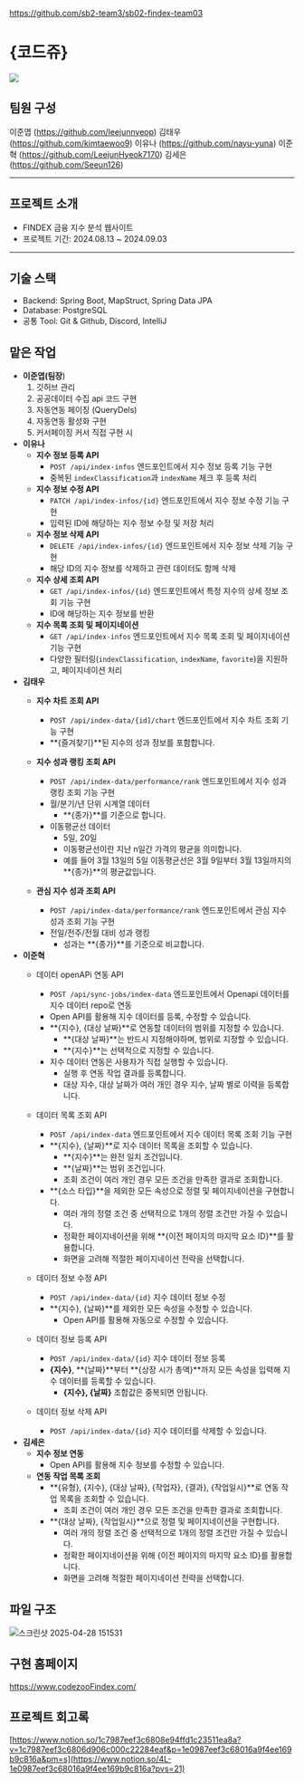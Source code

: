 https://github.com/sb2-team3/sb02-findex-team03

# **{코드쥬}**

![](https://codeit-static.codeit.com/_main/production/_next/static/media/guru-trigger.798e15e9.png?w=64&q=75&t=cover)

## **팀원 구성**

이준엽 (https://github.com/leejunnyeop)
김태우 (https://github.com/kimtaewoo9)
이유나 (https://github.com/nayu-yuna)
이준혁 (https://github.com/LeejunHyeok7170)
김세은 (https://github.com/Seeun126)

---

## **프로젝트 소개**

- FINDEX 금융 지수 분석 웹사이트
- 프로젝트 기간: 2024.08.13 ~ 2024.09.03

---

## **기술 스택**

- Backend: Spring Boot, MapStruct, Spring Data JPA
- Database: PostgreSQL
- 공통 Tool: Git & Github, Discord, IntelliJ

## 맡은 작업

- **이준엽(팀장**)
    1. 깃허브 관리 
    2. 공공데이터 수집 api 코드 구현
    3. 자동연동 페이징 (QueryDels)
    4. 자동연동 활성화 구현
    5. 커서페이징 커서 직접 구현 시
- **이유나**
    - **지수 정보 등록 API**
        - `POST /api/index-infos` 엔드포인트에서 지수 정보 등록 기능 구현
        - 중복된 `indexClassification`과 `indexName` 체크 후 등록 처리
    - **지수 정보 수정 API**
        - `PATCH /api/index-infos/{id}` 엔드포인트에서 지수 정보 수정 기능 구현
        - 입력된 ID에 해당하는 지수 정보 수정 및 저장 처리
    - **지수 정보 삭제 API**
        - `DELETE /api/index-infos/{id}` 엔드포인트에서 지수 정보 삭제 기능 구현
        - 해당 ID의 지수 정보를 삭제하고 관련 데이터도 함께 삭제
    - **지수 상세 조회 API**
        - `GET /api/index-infos/{id}` 엔드포인트에서 특정 지수의 상세 정보 조회 기능 구현
        - ID에 해당하는 지수 정보를 반환
    - **지수 목록 조회 및 페이지네이션**
        - `GET /api/index-infos` 엔드포인트에서 지수 목록 조회 및 페이지네이션 기능 구현
        - 다양한 필터링(`indexClassification`, `indexName`, `favorite`)을 지원하고, 페이지네이션 처리
- **김태우**
    - **지수 차트 조회 API**
        - `POST /api/index-data/{id]/chart`  엔드포인트에서 지수 차트 조회 기능 구현
        - **{즐겨찾기}**된 지수의 성과 정보를 포함합니다.
    
    - **지수 성과 랭킹 조회 API**
        - `POST /api/index-data/performance/rank`  엔드포인트에서 지수 성과 랭킹 조회 기능 구현
        - 월/분기/년 단위 시계열 데이터
            - **{종가}**를 기준으로 합니다.
        - 이동평균선 데이터
            - 5일, 20일
            - 이동평균선이란 지난 n일간 가격의 평균을 의미합니다.
            - 예를 들어 3월 13일의 5일 이동평균선은 3월 9일부터 3월 13일까지의 **{종가}**의 평균값입니다.
    
    - **관심 지수 성과 조회 API**
        - `POST /api/index-data/performance/rank`  엔드포인트에서 관심 지수 성과 조회 기능 구현
        - 전일/전주/전월 대비 성과 랭킹
            - 성과는 **{종가}**를 기준으로 비교합니다.
- **이준혁**
    - 데이터 openAPi 연동 API
        - `POST /api/sync-jobs/index-data` 엔드포인트에서 Openapi 데이터를 지수 데이터 repo로 연동
        - Open API를 활용해 지수 데이터를 등록, 수정할 수 있습니다.
        - **{지수}, {대상 날짜}**로 연동할 데이터의 범위를 지정할 수 있습니다.
            - **{대상 날짜}**는 반드시 지정해야하며, 범위로 지정할 수 있습니다.
            - **{지수}**는 선택적으로 지정할 수 있습니다.
        - 지수 데이터 연동은 사용자가 직접 실행할 수 있습니다.
            - 실행 후 연동 작업 결과를 등록합니다.
            - 대상 지수, 대상 날짜가 여러 개인 경우 지수, 날짜 별로 이력을 등록합니다.
    - 데이터 목록 조회 API
        - `POST /api/index-data`  엔드포인트에서 지수 데이터 목록 조회 기능 구현
        - **{지수}, {날짜}**로 지수 데이터 목록을 조회할 수 있습니다.
            - **{지수}**는 완전 일치 조건입니다.
            - **{날짜}**는 범위 조건입니다.
            - 조회 조건이 여러 개인 경우 모든 조건을 만족한 결과로 조회합니다.
        - **{소스 타입}**을 제외한 모든 속성으로 정렬 및 페이지네이션을 구현합니다.
            - 여러 개의 정렬 조건 중 선택적으로 1개의 정렬 조건만 가질 수 있습니다.
            - 정확한 페이지네이션을 위해 **{이전 페이지의 마지막 요소 ID}**를 활용합니다.
            - 화면을 고려해 적절한 페이지네이션 전략을 선택합니다.
    - 데이터 정보 수정 API
        - `POST /api/index-data/{id}` 지수 데이터 정보 수정
        - **{지수}, {날짜}**를 제외한 모든 속성을 수정할 수 있습니다.
            - Open API를 활용해 자동으로 수정할 수 있습니다.
        
    - 데이터 정보 등록 API
        - `POST /api/index-data/{id}` 지수 데이터 정보 등록
        - **{지수}**, **{날짜}**부터 **{상장 시가 총액}**까지 모든 속성을 입력해 지수 데이터를 등록할 수 있습니다.
            - **{지수}, {날짜}** 조합값은 중복되면 안됩니다.
            
    - 데이터 정보 삭제 API
        - `POST /api/index-data/{id}` 지수 데이터를 삭제할 수 있습니다.
- **김세은**
    - **지수 정보 연동**
        - Open API를 활용해 지수 정보를 수정할 수 있습니다.
    - **연동 작업 목록 조회**
        - **{유형}, {지수}, {대상 날짜}, {작업자}, {결과}, {작업일시}**로 연동 작업 목록을 조회할 수 있습니다.
            - 조회 조건이 여러 개인 경우 모든 조건을 만족한 결과로 조회합니다.
        - **{대상 날짜}, {작업일시}**으로 정렬 및 페이지네이션을 구현합니다.
            - 여러 개의 정렬 조건 중 선택적으로 1개의 정렬 조건만 가질 수 있습니다.
            - 정확한 페이지네이션을 위해 {이전 페이지의 마지막 요소 ID}를 활용합니다.
            - 화면을 고려해 적절한 페이지네이션 전략을 선택합니다.

## 파일 구조
![스크린샷 2025-04-28 151531](https://github.com/user-attachments/assets/f5371587-dece-48e7-894a-f5e3f52d660f)


## 구현 홈페이지

https://www.codezooFindex.com/

## **프로젝트 회고록**

[https://www.notion.so/1c7987eef3c6808e94ffd1c23511ea8a?v=1c7987eef3c6806d906c000c22284eaf&p=1e0987eef3c68016a9f4ee169b9c816a&pm=s](https://www.notion.so/4L-1e0987eef3c68016a9f4ee169b9c816a?pvs=21)
